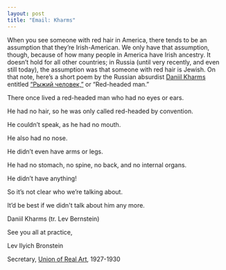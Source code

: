 ```yaml
---
layout: post
title: "Email: Kharms"
---
```


When you see someone with red hair in America, there tends to be an assumption that they’re Irish-American. We only have that assumption, though, because of how many people in America have Irish ancestry. It doesn’t hold for all other countries; in Russia (until very recently, and even still today), the assumption was that someone with red hair is Jewish. On that note, here’s a short poem by the Russian absurdist [Daniil Kharms](https://en.wikipedia.org/wiki/Daniil_Kharms) entitled [“Рыжий человек,”](http://haharms.ru/rasskaz01.html) or “Red-headed man.”


There once lived a red-headed man who had no eyes or ears.

He had no hair, so he was only called red-headed by convention.

He couldn’t speak, as he had no mouth.

He also had no nose.

He didn’t even have arms or legs.

He had no stomach, no spine, no back, and no internal organs.

He didn’t have anything!

So it’s not clear who we’re talking about.

It’d be best if we didn't talk about him any more.

Daniil Kharms (tr. Lev Bernstein)


See you all at practice,

Lev Ilyich Bronstein

Secretary, [Union of Real Art](https://en.wikipedia.org/wiki/Oberiu), 1927-1930